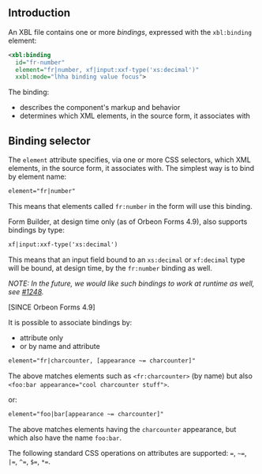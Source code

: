 ## Introduction

An XBL file contains one or more *bindings*, expressed with the `xbl:binding` element:

```xml
<xbl:binding
  id="fr-number"
  element="fr|number, xf|input:xxf-type('xs:decimal')"
  xxbl:mode="lhha binding value focus">
```

The binding:

- describes the component's markup and behavior
- determines which XML elements, in the source form, it associates with

## Binding selector

The `element` attribute specifies, via one or more CSS selectors, which XML elements, in the source form, it associates with. The simplest way is to bind by element name:

```xml
element="fr|number"
```

This means that elements called `fr:number` in the form will use this binding.

Form Builder, at design time only (as of Orbeon Forms 4.9), also supports bindings by type:

```xml
xf|input:xxf-type('xs:decimal')
```

This means that an input field bound to an `xs:decimal` or `xf:decimal` type will be bound, at design time, by the `fr:number` binding as well.

*NOTE: In the future, we would like such bindings to work at runtime as well, see [#1248](https://github.com/orbeon/orbeon-forms/issues/1248).*

[SINCE Orbeon Forms 4.9]

It is possible to associate bindings by:

- attribute only
- or by name and attribute

```xml
element="fr|charcounter, [appearance ~= charcounter]"
```

The above matches elements such as `<fr:charcounter>` (by name) but also `<foo:bar appearance="cool charcounter stuff">`.

or:

```xml
element="foo|bar[appearance ~= charcounter]"
```

The above matches elements having the `charcounter` appearance, but which also have the name `foo:bar`.

The following standard CSS operations on attributes are supported: `=`, `~=`, `|=`, `^=`, `$=`, `*=`.